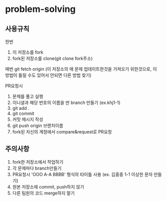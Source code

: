 # problem-solving

## 사용규칙

한번
1. 이 저장소를 fork
2. fork된 저장소를 clone(git clone fork주소)

매번
git fetch origin (이 저장소의 매 문제 업데이트한것을 가져오기 위한것으로, 이 방법이 틀릴 수도 있어서 안되면 다른 방법 찾기)

PR요청시
1. 문제를 풀고 실행
2. 이니셜과 해당 번호의 이름을 딴 branch 만들기 (ex.khj1-1)
3. git add .
4. git commit
5. 커밋 메시지 작성
6. git push origin 브랜치이름
7. fork된 자신의 계정에서 compare&request로 PR요청

## 주의사항
1. fork한 저장소에서 작업하기
2. 각 문제마다 branch만들기
3. PR요청시 'OOO A-A BBBB' 형식의 타이틀 사용 (ex. 김홍중 1-1 이상한 문자 만들기)
4. 원본 저장소에 commit, push하지 않기
5. 다른 팀원의 코드 merge하지 말기
